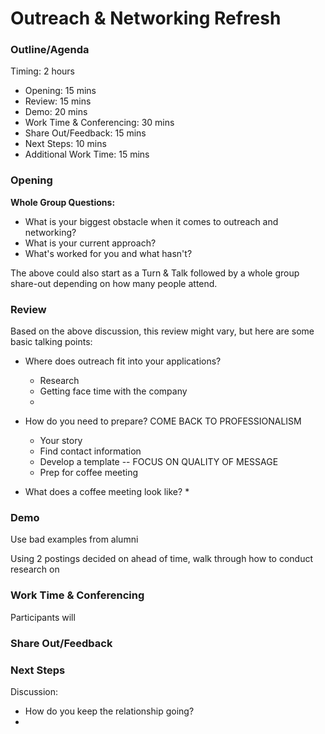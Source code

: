 # Outreach & Networking Refresh

### Outline/Agenda

Timing: 2 hours 

* Opening: 15 mins
* Review: 15 mins
* Demo: 20 mins
* Work Time & Conferencing: 30 mins 
* Share Out/Feedback: 15 mins
* Next Steps: 10 mins
* Additional Work Time: 15 mins

### Opening
**Whole Group Questions:** 
* What is your biggest obstacle when it comes to outreach and networking?
* What is your current approach?
* What's worked for you and what hasn't?

The above could also start as a Turn & Talk followed by a whole group share-out depending on how many people attend. 

### Review
Based on the above discussion, this review might vary, but here are some basic talking points:

* Where does outreach fit into your applications? 
  * Research
  * Getting face time with the company
  * 

* How do you need to prepare? COME BACK TO PROFESSIONALISM
  * Your story
  * Find contact information
  * Develop a template -- FOCUS ON QUALITY OF MESSAGE
  * Prep for coffee meeting
  
* What does a coffee meeting look like?
  * 
  
  
### Demo
Use bad examples from alumni

Using 2 postings decided on ahead of time, walk through how to conduct research on 

### Work Time & Conferencing
Participants will 

### Share Out/Feedback


### Next Steps
Discussion:

* How do you keep the relationship going?
* 

### 
